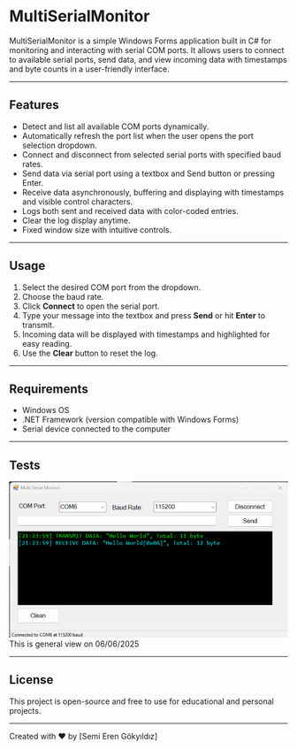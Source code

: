 # MultiSerialMonitor

MultiSerialMonitor is a simple Windows Forms application built in C# for monitoring and interacting with serial COM ports. It allows users to connect to available serial ports, send data, and view incoming data with timestamps and byte counts in a user-friendly interface.
<hr>

## Features

- Detect and list all available COM ports dynamically.
- Automatically refresh the port list when the user opens the port selection dropdown.
- Connect and disconnect from selected serial ports with specified baud rates.
- Send data via serial port using a textbox and Send button or pressing Enter.
- Receive data asynchronously, buffering and displaying with timestamps and visible control characters.
- Logs both sent and received data with color-coded entries.
- Clear the log display anytime.
- Fixed window size with intuitive controls.
<hr>

## Usage

1. Select the desired COM port from the dropdown.
2. Choose the baud rate.
3. Click **Connect** to open the serial port.
4. Type your message into the textbox and press **Send** or hit **Enter** to transmit.
5. Incoming data will be displayed with timestamps and highlighted for easy reading.
6. Use the **Clear** button to reset the log.
<hr>

## Requirements

- Windows OS
- .NET Framework (version compatible with Windows Forms)
- Serial device connected to the computer
<hr>

## Tests
<div style="text-align: center;">
  <img src="images/test1.png" alt="Test 1 Image" width="800">
</div>
This is general view on 06/06/2025
<hr>

## License

This project is open-source and free to use for educational and personal projects.

<hr>

Created with ❤️ by [Semi Eren Gökyıldız]
